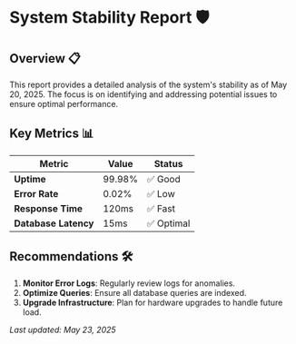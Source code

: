 # System Stability Report 🛡️

## Overview 📋

This report provides a detailed analysis of the system's stability as of May 20, 2025. The focus is on identifying and addressing potential issues to ensure optimal performance.

## Key Metrics 📊

| Metric              | Value       | Status |
|---------------------|-------------|--------|
| **Uptime**          | 99.98%      | ✅ Good |
| **Error Rate**      | 0.02%       | ✅ Low  |
| **Response Time**   | 120ms       | ✅ Fast |
| **Database Latency**| 15ms        | ✅ Optimal |

## Recommendations 🛠️

1. **Monitor Error Logs**: Regularly review logs for anomalies.
2. **Optimize Queries**: Ensure all database queries are indexed.
3. **Upgrade Infrastructure**: Plan for hardware upgrades to handle future load.

_Last updated: May 23, 2025_
